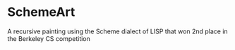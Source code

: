 # SchemeArt
A recursive painting using the Scheme dialect of LISP that won 2nd place in the Berkeley CS competition
